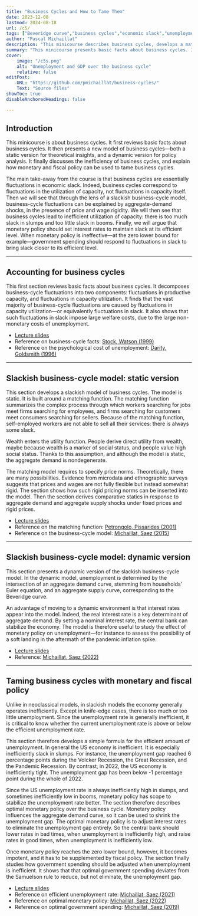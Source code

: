 ```yaml
---
title: "Business Cycles and How to Tame Them" 
date: 2023-12-08
lastmod: 2024-08-18
url: /c5/
tags: ["Beveridge curve","business cycles","economic slack","unemployment","inefficiency","government spending","matching function","monetary policy","price rigidity","stabilization policy","sufficient statistics","unemployment gap","zero lower bound","welfare analysis","tightness"]
author: "Pascal Michaillat"
description: "This minicourse describes business cycles, develops a matching model to explain them, and discusses how monetary and fiscal policy can tame them."
summary: "This minicourse presents basic facts about business cycles. It then develops a matching model to explain these business-cycle facts. Finally, it explains how monetary policy and government spending should be designed to tame business cycles." 
cover:
    image: "/c5s.png"
    alt: "Unemployment and GDP over the business cycle"
    relative: false
editPost:
    URL: "https://github.com/pmichaillat/business-cycles/"
    Text: "Source files"
showToc: true
disableAnchoredHeadings: false

---
```


## Introduction

This minicourse is about business cycles. It first reviews basic facts about business cycles. It then presents a new model of business cycles—both a static version for theoretical insights, and a dynamic version for policy analysis. It finally discusses the inefficiency of business cycles, and explain how monetary and fiscal policy can be used to tame business cycles.

The main take-away from the course is that business cycles are essentially fluctuations in economic slack. Indeed, business cycles correspond to fluctuations in the utilization of capacity, not fluctuations in capacity itself. Then we will see that through the lens of a slackish business-cycle model, business-cycle fluctuations can be explained by aggregate-demand shocks, in the presence of price and wage rigidity. We will then see that business cycles lead to inefficient utilization of capacity: there is too much slack in slumps and too little slack in booms. Finally, we will argue that monetary policy should set interest rates to maintain slack at its efficient level. When monetary policy is ineffective—at the zero lower bound for example—government spending should respond to fluctuations in slack to bring slack closer to its efficient level.

---

## Accounting for business cycles

This first section reviews basic facts about business cycles. It decomposes business-cycle fluctuations into two components: fluctuations in productive capacity, and fluctuations in capacity utilization. It finds that the vast majority of business-cycle fluctuations are caused by fluctuations in capacity utilization—or equivalently fluctuations in slack. It also shows that such fluctuations in slack impose large welfare costs, due to the large non-monetary costs of unemployment.

+ [Lecture slides](/z1.pdf)
+ Reference on business-cycle facts: [Stock, Watson (1999)](https://doi.org/10.1016/S1574-0048(99)01004-6)
+ Reference on the psychological cost of unemployment: [Darity, Goldsmith (1996)](https://doi.org/10.1257/jep.10.1.121)

---

## Slackish business-cycle model: static version

This section develops a slackish model of business cycles. The model is static. It is built around a matching function. The matching function summarizes the complex process through which workers searching for jobs meet firms searching for employees, and firms searching for customers meet consumers searching for sellers. Because of the matching function, self-employed workers are not able to sell all their services: there is always some slack. 

Wealth enters the utility function. People derive direct utility from wealth, maybe because wealth is a marker of social status, and people value high social status. Thanks to this assumption, and although the model is static, the aggregate demand is nondegenerate.

The matching model requires to specify price norms. Theoretically, there are many possibilities. Evidence from microdata and ethnographic surveys suggests that prices and wages are not fully flexible but instead somewhat rigid. The section shows how such rigid pricing norms can be inserted into the model. Then the section derives comparative statics in response to aggregate demand and aggregate supply shocks under fixed prices and rigid prices. 

+ [Lecture slides](/z2.pdf)
+ Reference on the matching function: [Petrongolo, Pissarides (2001)](https://doi.org/10.1257/jel.39.2.390)
+ Reference on the business-cycle model: [Michaillat, Saez (2015)](/3.pdf)

---

## Slackish business-cycle model: dynamic version

This section presents a dynamic version of the slackish business-cycle model. In the dynamic model, unemployment is determined by the intersection of an aggregate demand curve, stemming from households' Euler equation, and an aggregate supply curve, corresponding to the Beveridge curve.

An advantage of moving to a dynamic environment is that interest rates appear into the model. Indeed, the real interest rate is a key determinant of aggregate demand. By setting a nominal interest rate, the central bank can stabilize the economy. The model is therefore useful to study the effect of monetary policy on unemployment—for instance to assess the possibility of a soft landing in the aftermath of the pandemic inflation spike.

+ [Lecture slides](/z3.pdf)
+ Reference: [Michaillat, Saez (2022)](/7.pdf)

---

## Taming business cycles with monetary and fiscal policy

Unlike in neoclassical models, in slackish models the economy generally operates inefficiently. Except in knife-edge cases, there is too much or too little unemployment. Since the unemployment rate is generally inefficient, it is critical to know whether the current unemployment rate is above or below the efficient unemployment rate.

This section therefore develops a simple formula for the efficient amount of unemployment. In general the US economy is inefficient. It is especially inefficiently slack in slumps.  For instance, the unemployment gap reached 6 percentage points during the Volcker Recession, the Great Recession, and the Pandemic Recession. By contrast, in 2022, the US economy is inefficiently tight. The unemployment gap has been below -1 percentage point during the whole of 2022.

Since the US unemployment rate is always inefficiently high in slumps, and sometimes inefficiently low in booms, monetary policy has scope to stabilize the unemployment rate better. The section therefore describes optimal monetary policy over the business cycle. Monetary policy influences the aggregate demand curve, so it can be used to shrink the unemployment gap. The optimal monetary policy is to adjust interest rates to eliminate the unemployment gap entirely. So the central bank should lower rates in bad times, when unemployment is inefficiently high, and raise rates in good times, when unemployment is inefficiently low.

Once monetary policy reaches the zero lower bound, however, it becomes impotent, and it has to be supplemented by fiscal policy. The section finally studies how government spending should be adjusted when unemployment is inefficient. It shows that that optimal government spending deviates from the Samuelson rule to reduce, but not eliminate, the unemployment gap.

+ [Lecture slides](/z4.pdf)
+ Reference on efficient unemployment rate: [Michaillat, Saez (2021)](/9.pdf)
+ Reference on optimal monetary policy: [Michaillat, Saez (2022)](/7.pdf)
+ Reference on optimal government spending: [Michaillat, Saez (2019)](/6.pdf)